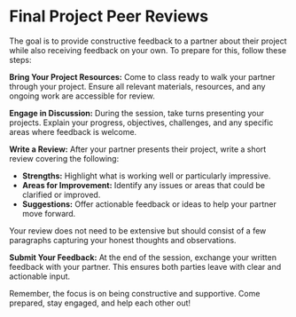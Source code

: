 # Final Project Peer Reviews

The goal is to provide constructive feedback to a partner about their project while also receiving feedback on your own. To prepare for this, follow these steps:

**Bring Your Project Resources:** Come to class ready to walk your partner through your project. Ensure all relevant materials, resources, and any ongoing work are accessible for review.

**Engage in Discussion:** During the session, take turns presenting your projects. Explain your progress, objectives, challenges, and any specific areas where feedback is welcome.

**Write a Review:** After your partner presents their project, write a short review covering the following:
- **Strengths:** Highlight what is working well or particularly impressive.
- **Areas for Improvement:** Identify any issues or areas that could be clarified or improved.
- **Suggestions:** Offer actionable feedback or ideas to help your partner move forward.

Your review does not need to be extensive but should consist of a few paragraphs capturing your honest thoughts and observations.

**Submit Your Feedback:** At the end of the session, exchange your written feedback with your partner. This ensures both parties leave with clear and actionable input.

Remember, the focus is on being constructive and supportive. Come prepared, stay engaged, and help each other out!
